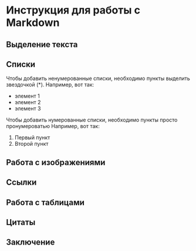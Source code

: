 # Инструкция для работы с Markdown

## Выделение текста

## Списки

Чтобы добавить ненумерованные списки, необходимо пункты выделить звездочкой (*).
Например, вот так:
* элемент 1
* элемент 2
* элемент 3

Чтобы добавить нумерованные списки, необходимо пункты просто пронумероватью
Например, вот так:
1. Первый пункт 
2. Второй пункт 

## Работа с изображениями

## Ссылки

## Работа с таблицами

## Цитаты

## Заключение 
